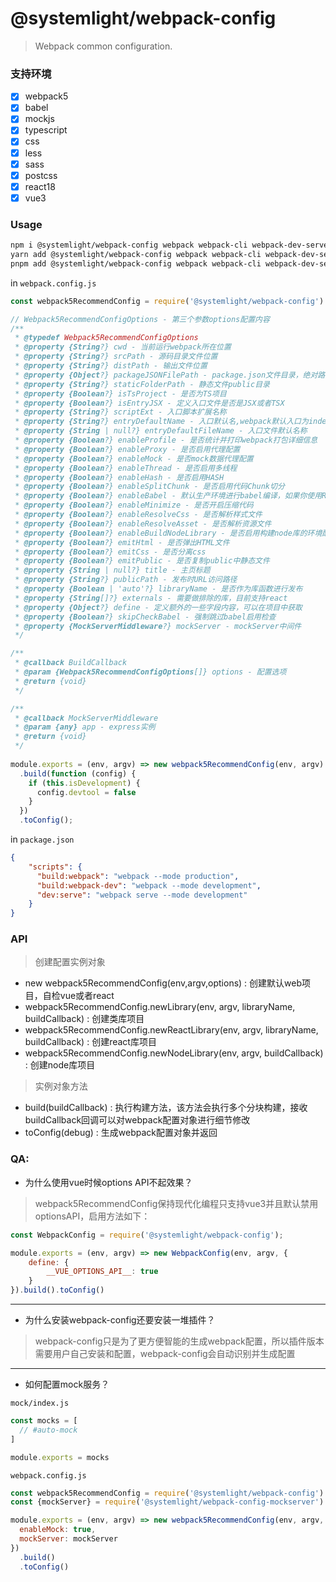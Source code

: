 # @systemlight/webpack-config

> Webpack common configuration.

### 支持环境

- [x] webpack5
- [x] babel
- [x] mockjs
- [x] typescript
- [x] css
- [x] less
- [x] sass
- [x] postcss
- [x] react18
- [x] vue3 

### Usage

```bash
npm i @systemlight/webpack-config webpack webpack-cli webpack-dev-server webpackbar @soda/friendly-errors-webpack-plugin html-webpack-plugin -D
yarn add @systemlight/webpack-config webpack webpack-cli webpack-dev-server webpackbar @soda/friendly-errors-webpack-plugin html-webpack-plugin -D
pnpm add @systemlight/webpack-config webpack webpack-cli webpack-dev-server webpackbar @soda/friendly-errors-webpack-plugin html-webpack-plugin -D
```

in `webpack.config.js`

```js
const webpack5RecommendConfig = require('@systemlight/webpack-config')

// Webpack5RecommendConfigOptions - 第三个参数options配置内容
/**
 * @typedef Webpack5RecommendConfigOptions
 * @property {String?} cwd - 当前运行webpack所在位置
 * @property {String?} srcPath - 源码目录文件位置
 * @property {String?} distPath - 输出文件位置
 * @property {Object?} packageJSONFilePath - package.json文件目录，绝对路径
 * @property {String?} staticFolderPath - 静态文件public目录
 * @property {Boolean?} isTsProject - 是否为TS项目
 * @property {Boolean?} isEntryJSX - 定义入口文件是否是JSX或者TSX
 * @property {String?} scriptExt - 入口脚本扩展名称
 * @property {String?} entryDefaultName - 入口默认名,webpack默认入口为index.js，输出为main.js
 * @property {String | null?} entryDefaultFileName - 入口文件默认名称
 * @property {Boolean?} enableProfile - 是否统计并打印webpack打包详细信息
 * @property {Boolean?} enableProxy - 是否启用代理配置
 * @property {Boolean?} enableMock - 是否mock数据代理配置
 * @property {Boolean?} enableThread - 是否启用多线程
 * @property {Boolean?} enableHash - 是否启用HASH
 * @property {Boolean?} enableSplitChunk - 是否启用代码Chunk切分
 * @property {Boolean?} enableBabel - 默认生产环境进行babel编译，如果你使用React JSX那么需要永久启用并添加@babel/preset-react
 * @property {Boolean?} enableMinimize - 是否开启压缩代码
 * @property {Boolean?} enableResolveCss - 是否解析样式文件
 * @property {Boolean?} enableResolveAsset - 是否解析资源文件
 * @property {Boolean?} enableBuildNodeLibrary - 是否启用构建node库的环境配置
 * @property {Boolean?} emitHtml - 是否弹出HTML文件
 * @property {Boolean?} emitCss - 是否分离css
 * @property {Boolean?} emitPublic - 是否复制public中静态文件
 * @property {String | null?} title - 主页标题
 * @property {String?} publicPath - 发布时URL访问路径
 * @property {Boolean | 'auto'?} libraryName - 是否作为库函数进行发布
 * @property {String[]?} externals - 需要做排除的库，目前支持react
 * @property {Object?} define - 定义额外的一些字段内容，可以在项目中获取
 * @property {Boolean?} skipCheckBabel - 强制跳过babel启用检查
 * @property {MockServerMiddleware?} mockServer - mockServer中间件
 */

/**
 * @callback BuildCallback
 * @param {Webpack5RecommendConfigOptions[]} options - 配置选项
 * @return {void}
 */

/**
 * @callback MockServerMiddleware
 * @param {any} app - express实例
 * @return {void}
 */
 
module.exports = (env, argv) => new webpack5RecommendConfig(env, argv)
  .build(function (config) {
    if (this.isDevelopment) {
      config.devtool = false
    }
  })
  .toConfig();
```

in `package.json`

```json
{
    "scripts": {
      "build:webpack": "webpack --mode production",
      "build:webpack-dev": "webpack --mode development",
      "dev:serve": "webpack serve --mode development"
    }
}
```

### API

> 创建配置实例对象

- new webpack5RecommendConfig(env,argv,options) : 创建默认web项目，自检vue或者react
- webpack5RecommendConfig.newLibrary(env, argv, libraryName, buildCallback) : 创建类库项目
- webpack5RecommendConfig.newReactLibrary(env, argv, libraryName, buildCallback) : 创建react库项目
- webpack5RecommendConfig.newNodeLibrary(env, argv, buildCallback) : 创建node库项目

> 实例对象方法

- build(buildCallback) : 执行构建方法，该方法会执行多个分块构建，接收buildCallback回调可以对webpack配置对象进行细节修改
- toConfig(debug) : 生成webpack配置对象并返回

### QA:

- 为什么使用vue时候options API不起效果？

> webpack5RecommendConfig保持现代化编程只支持vue3并且默认禁用optionsAPI，启用方法如下：

```javascript
const WebpackConfig = require('@systemlight/webpack-config');

module.exports = (env, argv) => new WebpackConfig(env, argv, {
    define: {
        __VUE_OPTIONS_API__: true
    }
}).build().toConfig()
```

---

- 为什么安装webpack-config还要安装一堆插件？

> webpack-config只是为了更方便智能的生成webpack配置，所以插件版本需要用户自己安装和配置，webpack-config会自动识别并生成配置

---

- 如何配置mock服务？

`mock/index.js`

```javascript
const mocks = [
  // #auto-mock
]

module.exports = mocks
```

`webpack.config.js`

```javascript
const webpack5RecommendConfig = require('@systemlight/webpack-config')
const {mockServer} = require('@systemlight/webpack-config-mockserver')

module.exports = (env, argv) => new webpack5RecommendConfig(env, argv, {
  enableMock: true,
  mockServer: mockServer
})
  .build()
  .toConfig()
```
